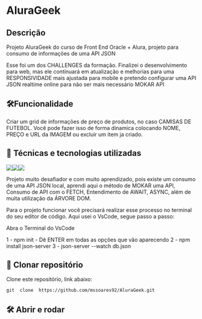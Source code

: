 # AluraGeek


## Descrição 
Projeto AluraGeek do curso de Front End Oracle + Alura, projeto para consumo de informações de uma API JSON 

Esse foi um dos CHALLENGES da formação. Finalizei o desenvolvimento para web, mas ele continuará em atualização e melhorias para uma RESPONSIVIDADE mais ajustada para mobile
e pretendo configurar uma API JSON realtime online para não ser mais necessário MOKAR API


## 🛠️Funcionalidade
Criar um grid de informações de preço de produtos, no caso CAMISAS DE FUTEBOL. Você pode fazer isso de forma dinamica colocando NOME, PREÇO e URL da IMAGEM ou excluir um item ja criado.
    
## 🚀 Técnicas e tecnologias utilizadas

![](https://img.shields.io/badge/JavaScript-F7DF1E?style=for-the-badge&logo=javascript&logoColor=black)![](https://img.shields.io/badge/HTML5-E34F26?style=for-the-badge&logo=html5&logoColor=white)![](https://img.shields.io/badge/CSS3-1572B6?style=for-the-badge&logo=css3&logoColor=white)

Projeto muito desafiador e com muito aprendizado, pois existe um consumo de uma API JSON local, aprendi aqui o método de MOKAR uma API, Consumo de API com o FETCH, Entendimento de AWAIT, ASYNC, além de muita utilização da ÁRVORE DOM.

Para o projeto funcionar você precisará realizar esse processo no terminal do seu editor de código. Aqui usei o VsCode, segue passo a passo:

Abra o Terminal do VsCode

1 - npm init - Dê ENTER em todas as opções que vão aparecendo                                                                                                                2 - npm install json-server                                                                                                                                                  3 - json-server --watch db.json

## 📁 Clonar repositório
  Clone este repositório, link abaixo:

    git  clone  https://github.com/mssoares92/AluraGeek.git

## 🛠️ Abrir e rodar




